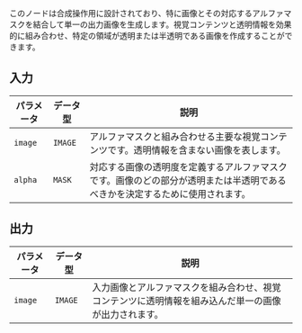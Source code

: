 
このノードは合成操作用に設計されており、特に画像とその対応するアルファマスクを結合して単一の出力画像を生成します。視覚コンテンツと透明情報を効果的に組み合わせ、特定の領域が透明または半透明である画像を作成することができます。

## 入力

| パラメータ | データ型 | 説明 |
|-----------|-------------|-------------|
| `image`   | `IMAGE`     | アルファマスクと組み合わせる主要な視覚コンテンツです。透明情報を含まない画像を表します。 |
| `alpha`   | `MASK`      | 対応する画像の透明度を定義するアルファマスクです。画像のどの部分が透明または半透明であるべきかを決定するために使用されます。 |

## 出力

| パラメータ | データ型 | 説明 |
|-----------|-------------|-------------|
| `image`   | `IMAGE`     | 入力画像とアルファマスクを組み合わせ、視覚コンテンツに透明情報を組み込んだ単一の画像が出力されます。 |
